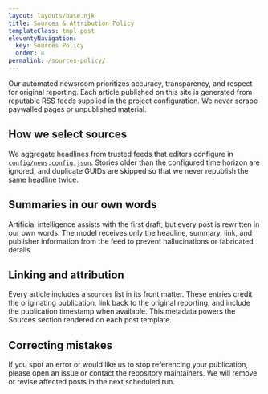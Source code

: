 ```yaml
---
layout: layouts/base.njk
title: Sources & Attribution Policy
templateClass: tmpl-post
eleventyNavigation:
  key: Sources Policy
  order: 4
permalink: /sources-policy/
---
```


Our automated newsroom prioritizes accuracy, transparency, and respect for original reporting. Each article published on this site is generated from reputable RSS feeds supplied in the project configuration. We never scrape paywalled pages or unpublished material.

## How we select sources

We aggregate headlines from trusted feeds that editors configure in [`config/news.config.json`](https://github.com/). Stories older than the configured time horizon are ignored, and duplicate GUIDs are skipped so that we never republish the same headline twice.

## Summaries in our own words

Artificial intelligence assists with the first draft, but every post is rewritten in our own words. The model receives only the headline, summary, link, and publisher information from the feed to prevent hallucinations or fabricated details.

## Linking and attribution

Every article includes a `sources` list in its front matter. These entries credit the originating publication, link back to the original reporting, and include the publication timestamp when available. This metadata powers the Sources section rendered on each post template.

## Correcting mistakes

If you spot an error or would like us to stop referencing your publication, please open an issue or contact the repository maintainers. We will remove or revise affected posts in the next scheduled run.
